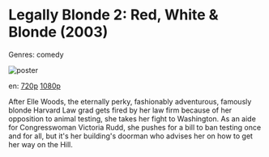 # Legally Blonde 2: Red, White &amp; Blonde (2003)

Genres: comedy

![poster](http://image.tmdb.org/t/p/w500/wECfNeNPTO5stVguJZ4lWYzd3J6.jpg)

en:
  [720p](magnet:?xt=urn:btih:672EF9DD7732CA9545F3669439E71287FED52A98&tr=udp://glotorrents.pw:6969/announce&tr=udp://tracker.opentrackr.org:1337/announce&tr=udp://torrent.gresille.org:80/announce&tr=udp://tracker.openbittorrent.com:80&tr=udp://tracker.coppersurfer.tk:6969&tr=udp://tracker.leechers-paradise.org:6969&tr=udp://p4p.arenabg.ch:1337&tr=udp://tracker.internetwarriors.net:1337)
  [1080p](magnet:?xt=urn:btih:0B47672C9C8FE5D600962A92BCD0E3B56CA6D650&tr=udp://glotorrents.pw:6969/announce&tr=udp://tracker.opentrackr.org:1337/announce&tr=udp://torrent.gresille.org:80/announce&tr=udp://tracker.openbittorrent.com:80&tr=udp://tracker.coppersurfer.tk:6969&tr=udp://tracker.leechers-paradise.org:6969&tr=udp://p4p.arenabg.ch:1337&tr=udp://tracker.internetwarriors.net:1337)
  


After Elle Woods, the eternally perky, fashionably adventurous, famously blonde Harvard Law grad gets fired by her law firm because of her opposition to animal testing, she takes her fight to Washington. As an aide for Congresswoman Victoria Rudd, she pushes for a bill to ban testing once and for all, but it's her building's doorman who advises her on how to get her way on the Hill.